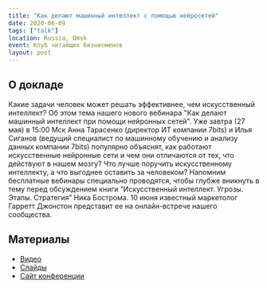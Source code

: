 ```yaml
---
title: "Как делают машинный интеллект с помощью нейросетей"
date: 2020-06-09
tags: ["talk"]
location: Russia, Omsk
event: Клуб читайщих бизнесменов
layout: post
---
```


## О докладе

Какие задачи человек может решать эффективнее, чем искусственный интеллект?
Об этом тема нашего нового вебинара "Как делают машинный интеллект при помощи нейронных сетей".
Уже завтра (27 мая) в 15:00 Мск Анна Тарасенко (директор ИТ компании 7bits) и Илья Сиганов (ведущий специалист по машинному обучению и анализу данных компании 7bits) популярно объяснят, как работают искусственные нейронные сети и чем они отличаются от тех, что действуют в нашем мозгу? Что лучше поручить искусственному интеллекту, а что выгоднее оставить за человеком?
Напомним бесплатные вебинары специально проводятся, чтобы глубже вникнуть в тему перед обсуждением книги “Искусственный интеллект. Угрозы. Этапы. Стратегия” Ника Бострома. 10 июня известный маркетолог Гарретт Джонстон представит ее на онлайн-встрече нашего сообщества.

## Материалы

- [Видео](https://youtu.be/5PMmsSakeyY)
- [Слайды](https://docs.google.com/presentation/d/e/2PACX-1vRBbesBj4OkGjfXFHlIgpbir9jWClJ7v-AmsJg5O0qoi-ALJ-hC2RtvSgbtYrvOWCgOOL27BNVp3nGV/pub?start=false&loop=false&delayms=3000)
- [Сайт конференции](https://www.facebook.com/readingclubrussia/posts/1303488076512482)
